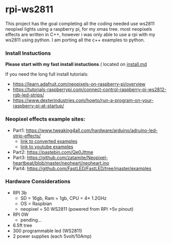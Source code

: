# rpi-ws2811
This project has the goal completing all the coding needed use ws2811 neopixel lights using a raspberry pi, for my xmas tree. most neopixels effects are written in C++, however i was only able to use a rpi with my ws2811 using python. I am porting all the c++ examples to python. 

### Install Instuctions
**Please start with my fast install instuctions** ( located on [install.md](https://github.com/DanStach/rpi-ws2811/blob/master/Install.md)

If you need the long full install tutorials:
 - https://learn.adafruit.com/neopixels-on-raspberry-pi/overview
 - https://tutorials-raspberrypi.com/connect-control-raspberry-pi-ws2812-rgb-led-strips/
 - https://www.dexterindustries.com/howto/run-a-program-on-your-raspberry-pi-at-startup/

### Neopixel effects example sites:
- Part1: https://www.tweaking4all.com/hardware/arduino/adruino-led-strip-effects/ 
  - [link to converted examples](https://github.com/DanStach/rpi-ws2811/blob/master/neopixel-part1.py)
  - [link to youtube examples](https://www.youtube.com/playlist?list=PLR6vpg1z3g54VD0OQa2YCt2Ik6PuQkrXO)
- Part2: https://pastebin.com/Qe0Jttme
- Part3: https://github.com/zatamite/Neopixel-heartbeat/blob/master/neoheart/neoheart.ino
- Part4: https://github.com/FastLED/FastLED/tree/master/examples
 
### Hardware Considerations
- RPI 3b 
  - SD = 16gb, Ram = 1gb,  CPU = 4× 1.2GHz
  - OS = Raspbian
  - neopixel = 50 WS2811 (powered from RPI +5v pinout)
- RPI 0W
  - pending...
- 6.5ft tree
- 300 programmable led (WS2811)
- 2 power supplies (each 5volt/10Amp)
